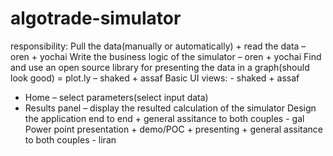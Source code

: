 # algotrade-simulator

responsibility:
Pull the data(manually or automatically) + read the data – oren + yochai
Write the business logic of the simulator – oren + yochai
Find and use an open source library for presenting the data in a graph(should look good) = plot.ly – shaked + assaf
Basic UI views: - shaked + assaf
- Home – select parameters(select input data) 
- Results panel – display the resulted calculation of the simulator
Design the application end to end + general assitance to both couples - gal
Power point presentation + demo/POC + presenting + general assitance to both couples - liran
